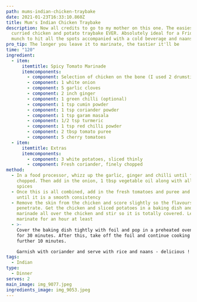 ```yaml
---
path: mums-indian-chicken-traybake
date: 2021-01-23T16:33:10.860Z
title: Mum's Indian Chicken Traybake
description: Now all credits to go to my mother on this one. The easiest spicy
  curried chicken and potato traybake EVER. Absolutely ideal for a Friday night
  munch to hit all the spots accompanied with a cold beverage and naans
pro_tip: The longer you leave it to marinate, the tastier it'll be
time: "120"
ingredient:
  - item:
      itemtitle: Spicy Tomato Marinade
      itemcomponents:
        - component: Selection of chicken on the bone (I used 2 drumsticks and 2 thighs)
        - component: 1 white onion
        - component: 5 garlic cloves
        - component: 2 inch ginger
        - component: 1 green chilli (optional)
        - component: 1 tsp cumin powder
        - component: 1 tsp coriander powder
        - component: 1 tsp garam masala
        - component: 1/2 tsp turmeric
        - component: 1 tsp red chilli powder
        - component: 2 tbsp tomato puree
        - component: 5 cherry tomatoes
  - item:
      itemtitle: Extras
      itemcomponents:
        - component: 3 white potatoes, sliced thinly
        - component: Fresh coriander, finely chopped
method:
  - In a food processor, whizz up the garlic, ginger and chilli until finely
    chopped. Then add in the onion, 1 tbsp vegetable oil along with all the dry
    spices
  - Once this is all combined, add in the fresh tomatoes and puree and pulse
    until it is a smooth consistency
  - Remove the skin from the chicken and score slightly so the flavours can
    penetrate. Get the chicken and sliced potatoes in a baking dish and pour the
    marinade all over the chicken and stir so it is totally covered. Leave to
    marinate for an hour at least
  - >-
    Cover the baking dish tightly with foil and pop in a preheated oven at 180C
    for 30 minutes. After this, take off the foil and continue cooking for a
    further 10 minutes.

    Garnish with coriander and serve with rice and naans - delicious !
tags:
  - Indian
type:
  - Dinner
serves: 2
main_image: img_9077.jpeg
ingredients_image: img_9053.jpeg
---
```

